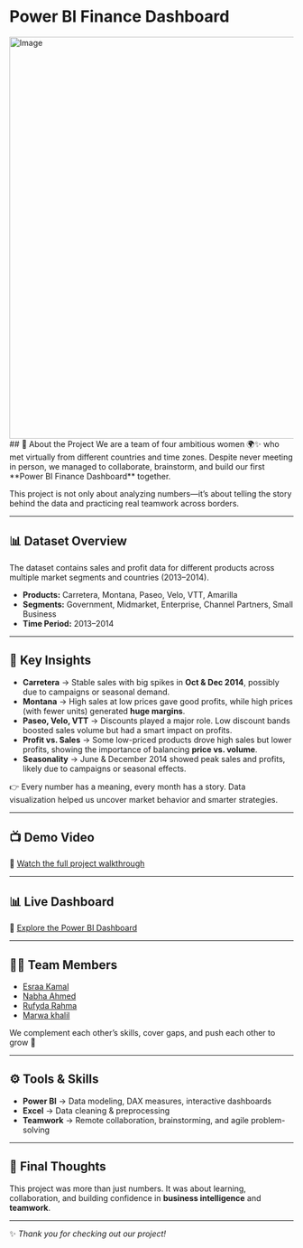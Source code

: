 
# Power BI Finance Dashboard  
<img width="1280" height="712" alt="Image" src="https://github.com/user-attachments/assets/fe254e6e-6260-4959-9606-a8ceaacbed79" />
## 📖 About the Project  
We are a team of four ambitious women 🌍✨ who met virtually from different countries and time zones. Despite never meeting in person, we managed to collaborate, brainstorm, and build our first **Power BI Finance Dashboard** together.  

This project is not only about analyzing numbers—it’s about telling the story behind the data and practicing real teamwork across borders.  

---

## 📊 Dataset Overview  
The dataset contains sales and profit data for different products across multiple market segments and countries (2013–2014).  

- **Products:** Carretera, Montana, Paseo, Velo, VTT, Amarilla  
- **Segments:** Government, Midmarket, Enterprise, Channel Partners, Small Business  
- **Time Period:** 2013–2014  

---

## 🔎 Key Insights  

- **Carretera** → Stable sales with big spikes in **Oct & Dec 2014**, possibly due to campaigns or seasonal demand.  
- **Montana** → High sales at low prices gave good profits, while high prices (with fewer units) generated **huge margins**.  
- **Paseo, Velo, VTT** → Discounts played a major role. Low discount bands boosted sales volume but had a smart impact on profits.  
- **Profit vs. Sales** → Some low-priced products drove high sales but lower profits, showing the importance of balancing **price vs. volume**.  
- **Seasonality** → June & December 2014 showed peak sales and profits, likely due to campaigns or seasonal effects.  

👉 Every number has a meaning, every month has a story. Data visualization helped us uncover market behavior and smarter strategies.  

---

## 📺 Demo Video  
🎥 [Watch the full project walkthrough](YOUR_VIDEO_LINK_HERE)  

---

## 📊 Live Dashboard  
🔗 [Explore the Power BI Dashboard](YOUR_DASHBOARD_LINK_HERE)  

---

## 👩‍💻 Team Members  

- [Esraa Kamal](www.linkedin.com/in/esraakamal) 
- [Nabha Ahmed](https://www.linkedin.com/in/nabha-ahmed-166491221/) 
- [Rufyda Rahma](https://www.linkedin.com/in/rufyda-abdelhadirahma/) 
- [Marwa khalil](https://www.linkedin.com/in/marwa-s-khalil/)

We complement each other’s skills, cover gaps, and push each other to grow 🚀  

---

## ⚙️ Tools & Skills  
- **Power BI** → Data modeling, DAX measures, interactive dashboards  
- **Excel** → Data cleaning & preprocessing  
- **Teamwork** → Remote collaboration, brainstorming, and agile problem-solving  

---

## 🌟 Final Thoughts  
This project was more than just numbers. It was about learning, collaboration, and building confidence in **business intelligence** and **teamwork**.  

---

✨ *Thank you for checking out our project!*
